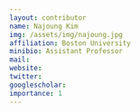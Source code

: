 ```yaml
---
layout: contributor
name: Najoung Kim
img: /assets/img/najoung.jpg 
affiliation: Boston University
minibio: Assistant Professor
mail: 
website: 
twitter: 
googlescholar: 
importance: 1
---
```

